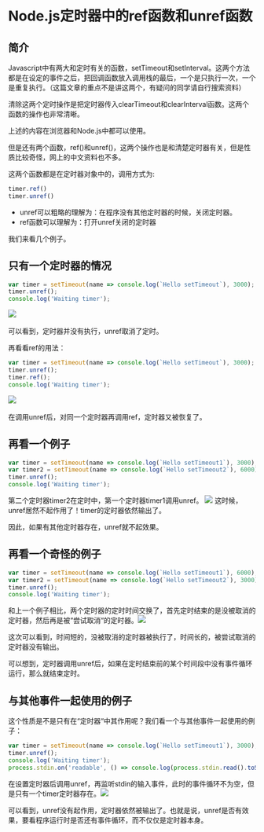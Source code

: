 # Node.js定时器中的ref函数和unref函数

## 简介
Javascript中有两大和定时有关的函数，setTimeout和setInterval。这两个方法都是在设定的事件之后，把回调函数放入调用栈的最后，一个是只执行一次，一个是重复执行。（这篇文章的重点不是讲这两个，有疑问的同学请自行搜索资料）

清除这两个定时操作是把定时器传入clearTimeout和clearInterval函数。这两个函数的操作也非常清晰。

上述的内容在浏览器和Node.js中都可以使用。

但是还有两个函数，ref()和unref()，这两个操作也是和清楚定时器有关，但是性质比较奇怪，网上的中文资料也不多。

这两个函数都是在定时器对象中的，调用方式为:
```js
timer.ref()
timer.unref()
```
* unref可以粗略的理解为：在程序没有其他定时器的时候，关闭定时器。
* ref函数可以理解为：打开unref关闭的定时器

我们来看几个例子。

## 只有一个定时器的情况
```js
var timer = setTimeout(name => console.log(`Hello setTimeout`), 3000);
timer.unref();
console.log('Waiting timer');
```
​​​![](/2020/time-1.png)

可以看到，定时器并没有执行，unref取消了定时。

再看看ref的用法：
```js
var timer = setTimeout(name => console.log(`Hello setTimeout`), 3000);
timer.unref();
timer.ref();
console.log('Waiting timer');
```

​​​![](/2020/time-2.png)

在调用unref后，对同一个定时器再调用ref，定时器又被恢复了。

## 再看一个例子
```js
var timer = setTimeout(name => console.log(`Hello setTimeout1`), 3000);
var timer2 = setTimeout(name => console.log(`Hello setTimeout2`), 6000);
timer.unref();
console.log('Waiting timer');
```
第二个定时器timer2在定时中，第一个定时器timer1调用unref。
​​​![](/2020/time-3.png)
这时候，unref居然不起作用了！timer的定时器依然输出了。

因此，如果有其他定时器存在，unref就不起效果。

## 再看一个奇怪的例子
```js
var timer = setTimeout(name => console.log(`Hello setTimeout1`), 6000);
var timer2 = setTimeout(name => console.log(`Hello setTimeout2`), 3000);
timer.unref();
console.log('Waiting timer');
```
和上一个例子相比，两个定时器的定时时间交换了，首先定时结束的是没被取消的定时器，然后再是被“尝试取消“的定时器。
​​​![](/2020/time-4.png)

这次可以看到，时间短的，没被取消的定时器被执行了，时间长的，被尝试取消的定时器没有输出。

可以想到，定时器调用unref后，如果在定时结束前的某个时间段中没有事件循环运行，那么就结束定时。


## 与其他事件一起使用的例子
这个性质是不是只有在“定时器“中其作用呢？我们看一个与其他事件一起使用的例子：
```js
var timer = setTimeout(name => console.log(`Hello setTimeout1`), 3000);
timer.unref();
console.log('Waiting timer');
process.stdin.on('readable', () => console.log(process.stdin.read().toString()));
```
在设置定时器后调用unref，再监听stdin的输入事件，此时的事件循环不为空，但是只有一个timer定时器存在。
​​​![](/2020/time-5.png)

可以看到，unref没有起作用，定时器依然被输出了。也就是说，unref是否有效果，要看程序运行时是否还有事件循环，而不仅仅是定时器本身。


